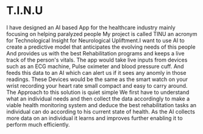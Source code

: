 # T.I.N.U
I have designed an AI based App for the healthcare industry mainly focusing on helping paralyzed people
My project is called TINU an acronym for Technological Insight for Neurological Upliftment.I want to use AI to create a predictive model that anticipates the evolving needs of this people And provides us with the best Rehabilitation programs and keeps a live track of the person's vitals. The app would take live inputs from devices such as an ECG machine, Pulse oximeter and blood pressure cuff. And feeds this data to an AI which can alert us if it sees any anomly in those readings. These Devices would be the same as the smart watch on your wrist recording your heart rate small compact and easy to carry around.
The Approach to this solution is quiet simple
We first have to understand what an individual needs and then collect the data accordingly to make a viable health monitoring system and deduce the best rehabilitation tasks an individual can do according to his current state of health.
As the AI collects more data on an individual it learns and improves further enabling it to perform much efficiently.

